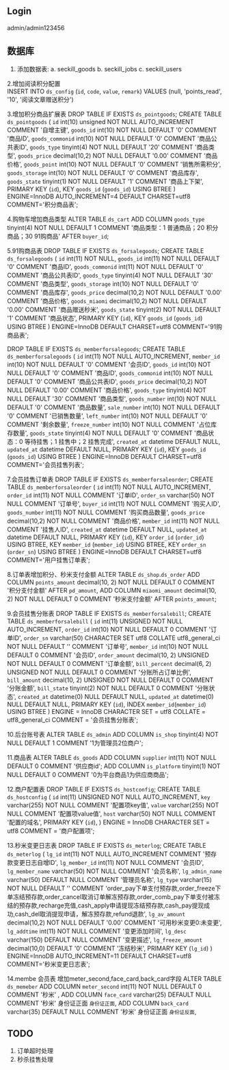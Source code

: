 ## Login
admin/admin123456

## 数据库

1. 添加数据表:
	a. seckill_goods
	b. seckill_jobs
	c. seckill_users
	
2.增加阅读积分配置	
INSERT INTO `ds_config` (`id`, `code`, `value`, `remark`) VALUES (null, 'points_read', '10', '阅读文章赠送积分')	

3.增加积分商品扩展表
DROP TABLE IF EXISTS `ds_pointgoods`;
CREATE TABLE `ds_pointgoods` (
  `id` int(10) unsigned NOT NULL AUTO_INCREMENT COMMENT '自增主键',
  `goods_id` int(10) NOT NULL DEFAULT '0' COMMENT '商品ID',
  `goods_commonid` int(10) NOT NULL DEFAULT '0' COMMENT '商品公共表ID',
  `goods_type` tinyint(4) NOT NULL DEFAULT '20' COMMENT '商品类型',
  `goods_price` decimal(10,2) NOT NULL DEFAULT '0.00' COMMENT '商品价格',
  `goods_point` int(10) NOT NULL DEFAULT '0' COMMENT '销售所需积分',
  `goods_storage` int(10) NOT NULL DEFAULT '0' COMMENT '商品库存',
  `goods_state` tinyint(1) NOT NULL DEFAULT '1' COMMENT '商品上下架',
  PRIMARY KEY (`id`),
  KEY `goods_id` (`goods_id`) USING BTREE
) ENGINE=InnoDB AUTO_INCREMENT=4 DEFAULT CHARSET=utf8 COMMENT='积分商品表';

4.购物车增加商品类型
ALTER TABLE `ds_cart`
ADD COLUMN `goods_type`  tinyint(4) NOT NULL DEFAULT 1 COMMENT '商品类型：1 普通商品；20 积分商品；30 91购商品' AFTER `buyer_id`;

5.91购商品表
DROP TABLE IF EXISTS `ds_forsalegoods`;
CREATE TABLE `ds_forsalegoods` (
  `id` int(11) NOT NULL,
  `goods_id` int(11) NOT NULL DEFAULT '0' COMMENT '商品ID',
  `goods_commonid` int(11) NOT NULL DEFAULT '0' COMMENT '商品公共表ID',
  `goods_type` tinyint(4) NOT NULL DEFAULT '30' COMMENT '商品类型',
  `goods_storage` int(10) NOT NULL DEFAULT '0' COMMENT '商品库存',
  `goods_price` decimal(10,2) NOT NULL DEFAULT '0.00' COMMENT '商品价格',
  `goods_miaomi` decimal(10,2) NOT NULL DEFAULT '0.00' COMMENT '商品赠送秒米',
  `goods_state` tinyint(2) NOT NULL DEFAULT '1' COMMENT '商品状态',
  PRIMARY KEY (`id`),
  KEY `goods_id` (`goods_id`) USING BTREE
) ENGINE=InnoDB DEFAULT CHARSET=utf8 COMMENT='91购商品表';


DROP TABLE IF EXISTS `ds_memberforsalegoods`;
CREATE TABLE `ds_memberforsalegoods` (
  `id` int(11) NOT NULL AUTO_INCREMENT,
  `member_id` int(10) NOT NULL DEFAULT '0' COMMENT '会员ID',
  `goods_id` int(10) NOT NULL DEFAULT '0' COMMENT '商品ID',
  `goods_commonid` int(10) NOT NULL DEFAULT '0' COMMENT '商品公共表ID',
  `goods_price` decimal(10,2) NOT NULL DEFAULT '0.00' COMMENT '商品价格',
  `goods_type` tinyint(4) NOT NULL DEFAULT '30' COMMENT '商品类型',
  `goods_number` int(10) NOT NULL DEFAULT '0' COMMENT '商品数量',
  `sale_number` int(10) NOT NULL DEFAULT '0' COMMENT '已销售数量',
  `left_number` int(10) NOT NULL DEFAULT '0' COMMENT '剩余数量',
  `freeze_number` int(10) NOT NULL COMMENT '占位库存数量',
  `goods_state` tinyint(4) NOT NULL DEFAULT '0' COMMENT '商品状态：0 等待挂售；1 挂售中；2 挂售完成',
  `created_at` datetime DEFAULT NULL,
  `updated_at` datetime DEFAULT NULL,
  PRIMARY KEY (`id`),
  KEY `goods_id` (`goods_id`) USING BTREE
) ENGINE=InnoDB DEFAULT CHARSET=utf8 COMMENT='会员挂售列表';


7.会员挂售订单表
DROP TABLE IF EXISTS `ds_memberforsaleorder`;
CREATE TABLE `ds_memberforsaleorder` (
  `id` int(11) NOT NULL AUTO_INCREMENT,
  `order_id` int(11) NOT NULL COMMENT '订单ID',
  `order_sn` varchar(50) NOT NULL COMMENT '订单号',
  `buyer_id` int(11) NOT NULL COMMENT '购买人ID',
  `goods_number` int(11) NOT NULL COMMENT '购买商品数量',
  `goods_price` decimal(10,2) NOT NULL COMMENT '商品价格',
  `member_id` int(11) NOT NULL COMMENT '挂售人ID',
  `created_at` datetime DEFAULT NULL,
  `updated_at` datetime DEFAULT NULL,
  PRIMARY KEY (`id`),
  KEY `order_id` (`order_id`) USING BTREE,
  KEY `member_id` (`member_id`) USING BTREE,
  KEY `order_sn` (`order_sn`) USING BTREE
) ENGINE=InnoDB DEFAULT CHARSET=utf8 COMMENT='用户挂售订单表';

8.订单表增加积分、秒米支付金额
ALTER TABLE `ds_shop`.`ds_order` 
ADD COLUMN `points_amount` decimal(10, 2) NOT NULL DEFAULT 0 COMMENT '积分支付金额' AFTER `pd_amount`,
ADD COLUMN `miaomi_amount` decimal(10, 2) NOT NULL DEFAULT 0 COMMENT '秒米支付金额' AFTER `points_amount`;


9.会员挂售分账表
DROP TABLE IF EXISTS `ds_memberforsalebill`;
CREATE TABLE `ds_memberforsalebill`  (
  `id` int(11) UNSIGNED NOT NULL AUTO_INCREMENT,
  `order_id` int(10) NOT NULL DEFAULT 0 COMMENT '订单ID',
  `order_sn` varchar(50) CHARACTER SET utf8 COLLATE utf8_general_ci NOT NULL DEFAULT '' COMMENT '订单号',
  `member_id` int(10) NOT NULL DEFAULT 0 COMMENT '会员ID',
  `order_amount` decimal(10, 2) UNSIGNED NOT NULL DEFAULT 0 COMMENT '订单金额',
  `bill_percent` decimal(6, 2) UNSIGNED NOT NULL DEFAULT 0 COMMENT '分账所占订单比例',
  `bill_amount` decimal(10, 2) UNSIGNED NOT NULL DEFAULT 0 COMMENT '分账金额',
  `bill_state` tinyint(2) NOT NULL DEFAULT 0 COMMENT '分账状态',
  `created_at` datetime(0) NULL DEFAULT NULL,
  `updated_at` datetime(0) NULL DEFAULT NULL,
  PRIMARY KEY (`id`),
  INDEX `member_id`(`member_id`) USING BTREE
) ENGINE = InnoDB CHARACTER SET = utf8 COLLATE = utf8_general_ci COMMENT = '会员挂售分账表';

10.后台账号表
ALTER TABLE `ds_admin`
ADD COLUMN `is_shop`  tinyint(4) NOT NULL DEFAULT 1 COMMENT '1为管理员2位商户';

11.商品表
ALTER TABLE `ds_goods`
ADD COLUMN `supplier`  int(11) NOT NULL DEFAULT 0 COMMENT '供应商id';
ADD COLUMN `is_platform`  tinyint(1) NOT NULL DEFAULT 0 COMMENT '0为平台商品1为供应商商品';

12.商户配置表
DROP TABLE IF EXISTS `ds_hostconfig`;
CREATE TABLE `ds_hostconfig`  (
  `id` int(11) UNSIGNED NOT NULL AUTO_INCREMENT,
  `key` varchar(255) NOT NULL  COMMENT '配置项key值',
  `value` varchar(255) NOT NULL COMMENT '配置项value值',
  `host` varchar(50) NOT NULL  COMMENT '配置的域名',
  PRIMARY KEY (`id`),
) ENGINE = InnoDB CHARACTER SET = utf8  COMMENT = '商户配置项';

13.秒米变更日志表
DROP TABLE IF EXISTS `ds_meterlog`;
CREATE TABLE `ds_meterlog` (
  `lg_id` int(11) NOT NULL AUTO_INCREMENT COMMENT '预存款变更日志自增ID',
  `lg_member_id` int(11) NOT NULL COMMENT '会员ID',
  `lg_member_name` varchar(50) NOT NULL COMMENT '会员名称',
  `lg_admin_name` varchar(50) DEFAULT NULL COMMENT '管理员名称',
  `lg_type` varchar(15) NOT NULL DEFAULT '' COMMENT 'order_pay下单支付预存款,order_freeze下单冻结预存款,order_cancel取消订单解冻预存款,order_comb_pay下单支付被冻结的预存款,recharge充值,cash_apply申请提现冻结预存款,cash_pay提现成功,cash_del取消提现申请，解冻预存款,refund退款',
  `lg_av_amount` decimal(10,2) NOT NULL DEFAULT '0.00' COMMENT '可用秒米变更0:未变更',
  `lg_addtime` int(11) NOT NULL COMMENT '变更添加时间',
  `lg_desc` varchar(150) DEFAULT NULL COMMENT '变更描述',
  `lg_freeze_amount` decimal(10,0) DEFAULT '0' COMMENT '冻结秒米',
  PRIMARY KEY (`lg_id`)
) ENGINE=InnoDB AUTO_INCREMENT=11 DEFAULT CHARSET=utf8 COMMENT='秒米变更日志表';


14.membe 会员表 增加meter_second,face_card,back_card字段
ALTER TABLE `ds_memeber` 
ADD COLUMN `meter_second` int(11)  NOT NULL DEFAULT 0 COMMENT '秒米' ,
ADD COLUMN `face_card` varchar(25)  DEFAULT NULL COMMENT '秒米' 身份证正面 `身份证正面`,
ADD COLUMN `back_card` varchar(35)  DEFAULT NULL COMMENT '秒米' 身份证正面 `身份证反面`,
## TODO

1. 订单超时处理
2. 秒杀挂售处理